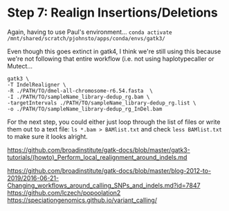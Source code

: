 # Step 7: Realign Insertions/Deletions

Again, having to use Paul's environment... `conda activate /mnt/shared/scratch/pjohnsto/apps/conda/envs/gatk3/`

Even though this goes extinct in gatk4, I think we're still using this because we're not following that entire workflow (i.e. not using haplotypecaller or Mutect...

```
gatk3 \
-T IndelRealigner \
-R ./PATH/TO/dmel-all-chromosome-r6.54.fasta  \
-I ./PATH/TO/sampleName_library-dedup_rg.bam \
-targetIntervals ./PATH/TO/sampleName_library-dedup_rg.list \
-o ./PATH/TO/sampleName_library-dedup_rg_InDel.bam
```

For the next step, you could either just loop through the list of files or write them out to a text file: `ls *.bam > BAMlist.txt` and check `less BAMlist.txt` to make sure it looks alright.

https://github.com/broadinstitute/gatk-docs/blob/master/gatk3-tutorials/(howto)_Perform_local_realignment_around_indels.md

https://github.com/broadinstitute/gatk-docs/blob/master/blog-2012-to-2019/2016-06-21-Changing_workflows_around_calling_SNPs_and_indels.md?id=7847
https://github.com/lczech/popoolation2
https://speciationgenomics.github.io/variant_calling/
